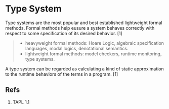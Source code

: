 # Type System

Type systems are the most popular and best established lightweight formal methods.
Formal methods help eusure a system behaves correctly with respect to some specification of its desired behavior. [1]

> - heavyweight formal methods: Hoare Logic, algebraic specification languages, modal logics, denotational semantics.
> - lightweight formal methods: model checkers, runtime monitoring, type systems.

A type system can be regarded as calculating a kind of static approximation to the runtime behaviors of the terms in a program. [1]

## Refs

1. TAPL 1.1
